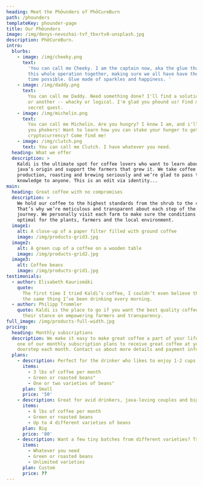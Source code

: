 ```yaml
---
heading: Meet the Phởunders of PhởCureBurn
path: /phounders
templateKey: phounder-page
title: Our Phởunders
image: /img/denys-nevozhai-tvf_tbxrtv8-unsplash.jpg
description: PhởCureBurn.
intro:
  blurbs:
    - image: /img/cheeky.png
      text:
        'You can call me Cheeky. I am the captain now, aka the glue that holds
        this whole operation together, making sure we all have have the best
        time possible. Glue made of sparkles and happiness. '
    - image: /img/daddy.png
      text:
        You can call me Daddy. Need something done? I'll find a solution one way
        or another -- whacky or logical. I'm glad you phound us! Find me for a
        secret quest.
    - image: /img/michelin.png
      text:
        You can call me Michelin. Are you hungry? I know I am, and i'll feed all
        you phokers! Want to learn how you can stake your hunger to get more
        cryptocurrency? Come find me!
    - image: /img/clutch.png
      text: You can call me Clutch. I have whatever you need.
  heading: What we offer
  description: >
    Kaldi is the ultimate spot for coffee lovers who want to learn about their
    java’s origin and support the farmers that grew it. We take coffee
    production, roasting and brewing seriously and we’re glad to pass that
    knowledge to anyone. This is an edit via identity...
main:
  heading: Great coffee with no compromises
  description: >
    We hold our coffee to the highest standards from the shrub to the cup.
    That’s why we’re meticulous and transparent about each step of the coffee’s
    journey. We personally visit each farm to make sure the conditions are
    optimal for the plants, farmers and the local environment.
  image1:
    alt: A close-up of a paper filter filled with ground coffee
    image: /img/products-grid3.jpg
  image2:
    alt: A green cup of a coffee on a wooden table
    image: /img/products-grid2.jpg
  image3:
    alt: Coffee beans
    image: /img/products-grid1.jpg
testimonials:
  - author: Elisabeth Kaurismäki
    quote:
      The first time I tried Kaldi’s coffee, I couldn’t even believe that was
      the same thing I’ve been drinking every morning.
  - author: Philipp Trommler
    quote: Kaldi is the place to go if you want the best quality coffee. I love
      their stance on empowering farmers and transparency.
full_image: /img/products-full-width.jpg
pricing:
  heading: Monthly subscriptions
  description: We make it easy to make great coffee a part of your life. Choose
    one of our monthly subscription plans to receive great coffee at your
    doorstep each month. Contact us about more details and payment info.
  plans:
    - description: Perfect for the drinker who likes to enjoy 1-2 cups per day.
      items:
        - 3 lbs of coffee per month
        - Green or roasted beans"
        - One or two varieties of beans"
      plan: Small
      price: '50'
    - description: Great for avid drinkers, java-loving couples and bigger crowds
      items:
        - 6 lbs of coffee per month
        - Green or roasted beans
        - Up to 4 different varieties of beans
      plan: Big
      price: '80'
    - description: Want a few tiny batches from different varieties? Try our custom plan
      items:
        - Whatever you need
        - Green or roasted beans
        - Unlimited varieties
      plan: Custom
      price: ??
---
```

